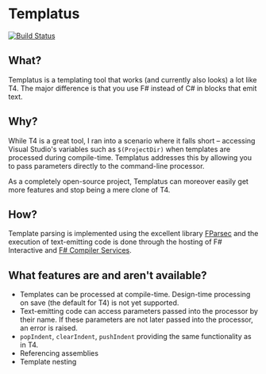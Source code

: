 # Templatus
[![Build Status](https://magnum.travis-ci.com/kerams/Templatus.svg?token=MzTGNBqs9peqx7A5xToB&branch=master)](https://magnum.travis-ci.com/kerams/Templatus)

## What?
Templatus is a templating tool that works (and currently also looks) a lot like T4. The major difference is that you use F# instead of C# in blocks that emit text.

## Why?
While T4 is a great tool, I ran into a scenario where it falls short – accessing Visual Studio's variables such as `$(ProjectDir)` when templates are processed during compile-time. Templatus addresses this by allowing you to pass parameters directly to the command-line processor.

As a completely open-source project, Templatus can moreover easily get more features and stop being a mere clone of T4.

## How?
Template parsing is implemented using the excellent library [FParsec](http://www.quanttec.com/fparsec/) and the execution of text-emitting code is done through the hosting of F# Interactive and [F# Compiler Services](https://github.com/fsharp/FSharp.Compiler.Service).

## What features are and aren't available?
- Templates can be processed at compile-time. Design-time processing on save (the default for T4) is not yet supported.
- Text-emitting code can access parameters passed into the processor by their name. If these parameters are not later passed into the processor, an error is raised.
- `popIndent`, `clearIndent`, `pushIndent` providing the same functionality as in T4.
- Referencing assemblies
- Template nesting
